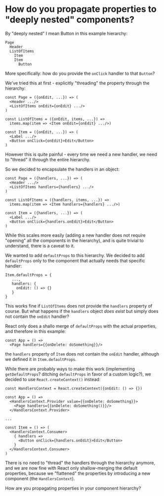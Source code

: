 # How do you propagate properties to "deeply nested" components?

By "deeply nested" I mean Button in this example hierarchy:

```
Page
  Header
  ListOfItems
    Item
    Item
      Button
```

More specifically: how do you provide the `onClick` handler to that `Button`?

We've tried this at first - explicitly "threading" the property through the hierarchy:

```
const Page = ({onEdit, ...}) => (
  <Header .../>
  <ListOfItems onEdit={onEdit} .../>
)

const ListOfItems = ({onEdit, items, ...}) =>
  items.map(item => <Item onEdit={onEdit} .../>)

const Item = ({onEdit, ...}) => (
  <Label .../>
  <Button onClick={onEdit}>Edit</Button>
)
```

However this is quite painful - every time we need a new handler, we need to "thread" it through the entire hierarchy.

So we decided to encapsulate the handlers in an object:

```
const Page = ({handlers, ...}) => (
  <Header .../>
  <ListOfItems handlers={handlers} .../>
)

const ListOfItems = ({handlers, items, ...}) =>
  items.map(item => <Item handlers={handlers} .../>)

const Item = ({handlers, ...}) => (
  <Label .../>
  <Button onClick={handlers.onEdit}>Edit</Button>
)
```

While this scales more easily (adding a new handler does not require "opening" all the components in the hierarchy), and is quite trivial to understand, there is a caveat to it.

We wanted to add `defaultProps` to this hierarchy. We decided to add `defaultProps` only to the component that actually needs that specific handler:

```
Item.defaultProps = {
   ...,
   handlers: {
     onEdit: () => {}
   }
}
```

This works fine if `ListOfItems` does not provide the `handlers` property of course. But what happens if the `handlers` object _does exist_ but simply does not contain the `onEdit` handler?

React only does a shallo merge of `defaultProps` with the actual properties, and therefore in this example:

```
const App = () =>
  <Page handlers={{onDelete: doSomething}}/>
```

the `handlers` property of `Item` does not contain the `onEdit` handler, although we defined it in `Item.defaultProps`.

While there are probably ways to make this work (implementing `getDefaultProps`? ditching `defaultProps` in favor of a custom logic?), we decided to use `React.createContext()` instead:

```
const HandlersContext = React.createContext({onEdit: () => {})

const App = () =>
  <HandlersContext.Provider value={{onDelete: doSomething}}>
    <Page handlers={{onDelete: doSomething()}}/>
  </HandlersContext.Provider>

...

const Item = () => (
  <HandlersContext.Consumer>
    { handlers =>
      <Button onClick={handlers.onEdit}>Edit</Button>
    }
  </HandlersContext.Consumer>
)
```

There is no need to "thread" the handlers through the hierarchy anymore, and we are now fine with React only shallow-merging the default properties, because we "flattened" the properties by introducing a new component (the `HandlersContext`).

How are you propagating properties in your component hierarchy?
